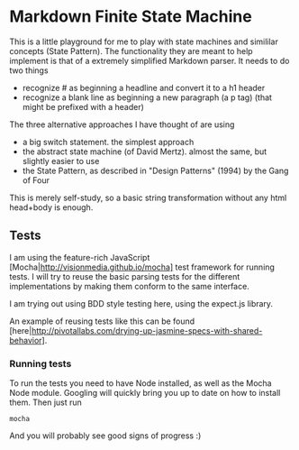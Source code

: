 
# Markdown Finite State Machine
This is a little playground for me to play with state machines and simililar concepts (State Pattern).
The functionality they are meant to help implement is that of a extremely simplified
Markdown parser. It needs to do two things
 - recognize # as beginning a headline and convert it to a h1 header
 - recognize a blank line as beginning a new paragraph (a p tag) (that might be prefixed with a header)

The three alternative approaches I have thought of are using

- a big switch statement. the simplest approach
- the abstract state machine (of David Mertz). almost the same, but slightly easier to use
- the State Pattern, as described in "Design Patterns" (1994) by the Gang of Four

This is merely self-study, so a basic string transformation without any html head+body is enough.

## Tests
I am using the feature-rich JavaScript [Mocha|http://visionmedia.github.io/mocha] test framework
for running tests. I will try to reuse the basic parsing tests for the different
implementations by making them conform to the same interface.

I am trying out using BDD style testing here, using the expect.js library.

An example of reusing tests like this can be found [here|http://pivotallabs.com/drying-up-jasmine-specs-with-shared-behavior].

### Running tests
To run the tests you need to have Node installed, as well as the Mocha Node module. Googling will quickly
bring you up to date on how to install them. Then just run

```
mocha
```

And you will probably see good signs of progress :)

